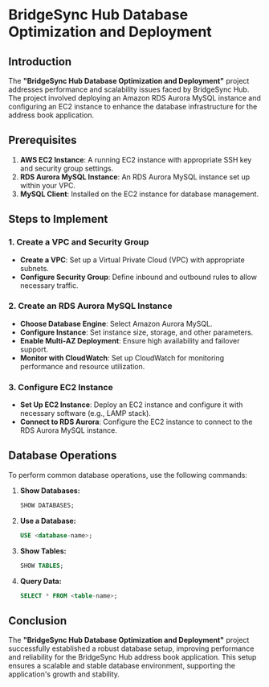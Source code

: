 # BridgeSync Hub Database Optimization and Deployment

## Introduction

The **"BridgeSync Hub Database Optimization and Deployment"** project addresses performance and scalability issues faced by BridgeSync Hub. The project involved deploying an Amazon RDS Aurora MySQL instance and configuring an EC2 instance to enhance the database infrastructure for the address book application.

## Prerequisites

1. **AWS EC2 Instance**: A running EC2 instance with appropriate SSH key and security group settings.
2. **RDS Aurora MySQL Instance**: An RDS Aurora MySQL instance set up within your VPC.
3. **MySQL Client**: Installed on the EC2 instance for database management.

## Steps to Implement

### 1. Create a VPC and Security Group

- **Create a VPC**: Set up a Virtual Private Cloud (VPC) with appropriate subnets.
- **Configure Security Group**: Define inbound and outbound rules to allow necessary traffic.

### 2. Create an RDS Aurora MySQL Instance

- **Choose Database Engine**: Select Amazon Aurora MySQL.
- **Configure Instance**: Set instance size, storage, and other parameters.
- **Enable Multi-AZ Deployment**: Ensure high availability and failover support.
- **Monitor with CloudWatch**: Set up CloudWatch for monitoring performance and resource utilization.

### 3. Configure EC2 Instance

- **Set Up EC2 Instance**: Deploy an EC2 instance and configure it with necessary software (e.g., LAMP stack).
- **Connect to RDS Aurora**: Configure the EC2 instance to connect to the RDS Aurora MySQL instance.

## Database Operations

To perform common database operations, use the following commands:

1. **Show Databases:**
   ```sql
   SHOW DATABASES;

2. **Use a Database:**
   ```sql
   USE <database-name>;

3. **Show Tables:**
   ```sql
   SHOW TABLES;

4. **Query Data:**
   ```sql
   SELECT * FROM <table-name>;

## Conclusion
The **"BridgeSync Hub Database Optimization and Deployment"** project successfully established a robust database setup, improving performance and reliability for the BridgeSync Hub address book application. This setup ensures a scalable and stable database environment, supporting the application's growth and stability.
